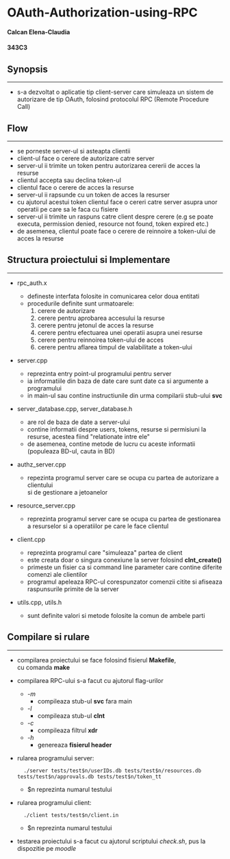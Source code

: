# OAuth-Authorization-using-RPC

#### Calcan Elena-Claudia  
#### 343C3  
  
## Synopsis 
------------
- s-a dezvoltat o aplicatie tip client-server care simuleaza un sistem de 
autorizare de tip OAuth, folosind protocolul RPC (Remote Procedure Call)  

## Flow 
------------
- se porneste server-ul si asteapta clientii 
- client-ul face o cerere de autorizare catre server 
- server-ul ii trimite un token pentru autorizarea cererii de acces la resurse
- clientul accepta sau declina token-ul
- clientul face o cerere de acces la resurse
- server-ul ii rapsunde cu un token de acces la resurser
- cu ajutorul acestui token clientul face o cereri catre server asupra unor
operatii pe care sa le faca cu fisiere 
- server-ul ii trimite un raspuns catre client despre cerere (e.g se poate executa,
permission denied, resource not found, token expired etc.) 
- de asemenea, clientul poate face o cerere de reinnoire a token-ului de 
acces la resurse

## Structura proiectului si Implementare 
----------------------------------------

- rpc_auth.x  
    - defineste interfata folosite in comunicarea celor doua entitati 
    - procedurile definite sunt urmatoarele:
        1. cerere de autorizare
        2. cerere pentru aprobarea accesului la resurse 
        3. cerere  pentru jetonul de acces la resurse
        4. cerere pentru efectuarea unei operatii asupra unei resurse
        5. cerere pentru reinnoirea token-ului de acces
        6. cerere pentru aflarea timpul de valabilitate a token-ului  

- server.cpp  
    - reprezinta entry point-ul programului pentru server
    - ia informatiile din baza de date care sunt date ca si argumente a programului
    - in main-ul sau contine instructiunile din urma compilarii stub-ului **svc**  

- server_database.cpp, server_database.h 
    - are rol de baza de date a server-ului
    - contine informatii despre users, tokens, resurse si permisiuni la resurse,
      acestea fiind "relationate intre ele"
    - de asemenea, contine metode de lucru cu aceste informatii (populeaza BD-ul, 
    cauta in BD)  

- authz_server.cpp  
    - repezinta programul server care se ocupa cu partea de autorizare a clientului  
    si de gestionare a jetoanelor  

- resource_server.cpp  
    - reprezinta programul server care se ocupa cu partea de gestionarea a 
    resurselor si a operatiilor pe care le face clientul  

- client.cpp 
    - reprezinta programul care "simuleaza" partea de client
    - este creata doar o singura conexiune la server folosind **clnt_create()**
    - primeste un fisier ca si command line parameter care contine diferite 
    comenzi ale clientilor 
    - programul apeleaza RPC-ul corespunzator comenzii citite si afiseaza 
    raspunsurile primite de la server  

- utils.cpp, utils.h  
    - sunt definite valori si metode folosite la comun de ambele parti  

## Compilare si rulare  
----------------------
- compilarea proiectului se face folosind fisierul **Makefile**,  
cu comanda **make**
- compilarea RPC-ului s-a facut cu ajutorul flag-urilor  
    - *-m*
        - compileaza stub-ul **svc** fara main  
    - *-l*  
        - compileaza stub-ul **clnt**
    - *-c* 
        - compileaza filtrul **xdr**
    - *-h*
        - genereaza **fisierul header**  

- rularea programului server:  
        
        ./server tests/test$n/userIDs.db tests/test$n/resources.db tests/test$n/approvals.db tests/test$n/token_tt
    
    - $n reprezinta numarul testului  

- rularea programului client:  

        ./client tests/test$n/client.in  

    - $n reprezinta numarul testului  
    
- testarea proiectului s-a facut cu ajutorul scriptului *check.sh*, 
pus la dispozitie pe *moodle*  
